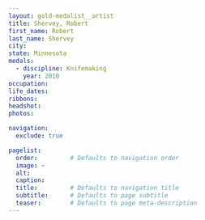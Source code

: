 ```yaml
---
layout: gold-medalist__artist
title: Shervey, Robert
first_name: Robert
last_name: Shervey
city: 
state: Minnesota
medals: 
  - discipline: Knifemaking
    year: 2010
occupation:
life_dates:
ribbons:
headshot:
photos:

navigation:
  exclude: true

pagelist:
  order:         # Defaults to navigation order  
  image: ~
  alt:
  caption:
  title:         # Defaults to navigation title
  subtitle:      # Defaults to page subtitle
  teaser:        # Defaults to page meta-description  
---
```

